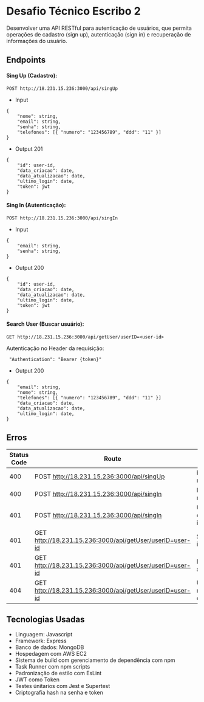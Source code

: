 
# Desafio Técnico Escribo 2

Desenvolver uma API RESTful para autenticação de usuários, que permita operações de cadastro (sign up), autenticação (sign in) e recuperação de informações do usuário.

## Endpoints


#### Sing Up (Cadastro):
```
POST http://18.231.15.236:3000/api/singUp
```
- Input

```
{
    "nome": string,
    "email": string,
    "senha": string,
    "telefones": [{ "numero": "123456789", "ddd": "11" }]
}
```

- Output 201
```
{
    "id": user-id,
    "data_criacao": date,
    "data_atualizacao": date,
    "ultimo_login": date,
    "token": jwt
}
```

#### Sing In (Autenticação):
```
POST http://18.231.15.236:3000/api/singIn
```
- Input

```
{
    "email": string,
    "senha": string,
}
```

- Output 200
```
{
    "id": user-id,
    "data_criacao": date,
    "data_atualizacao": date,
    "ultimo_login": date,
    "token": jwt
}
```

#### Search User (Buscar usuário):
```
GET http://18.231.15.236:3000/api/getUser/userID=<user-id>
```
Autenticação no Header da requisição:

```
 "Authentication": "Bearer {token}"
```

- Output 200
```
{
    "email": string,
    "nome": string,
    "telefones": [{ "numero": "123456789", "ddd": "11" }]
    "data_criacao": date,
    "data_atualizacao": date,
    "ultimo_login": date,
}
```



## Erros


| Status Code | Route                                                       | Response Message             |
|-------------|-------------------------------------------------------------|------------------------------|
| 400         | POST http://18.231.15.236:3000/api/singUp                  | bad request                  |
| 400         | POST http://18.231.15.236:3000/api/singIn                  | bad request                  |
| 401         | POST http://18.231.15.236:3000/api/singIn                  | Usuário e/ou senha inválidos |
| 401         | GET http://18.231.15.236:3000/api/getUser/userID=user-id | Sessão inválida              |
| 401         | GET http://18.231.15.236:3000/api/getUser/userID=user-id | Não autorizado               |
| 404         | GET http://18.231.15.236:3000/api/getUser/userID=user-id | Usuário não encontrado       |

## Tecnologias Usadas

- Linguagem: Javascript
- Framework: Express
- Banco de dados: MongoDB
- Hospedagem com AWS EC2
- Sistema de build com gerenciamento de dependência com npm
- Task Runner com npm scripts
- Padronização de estilo com EsLint
- JWT como Token
- Testes únitarios com Jest e Supertest
- Criptografia hash na senha e token



